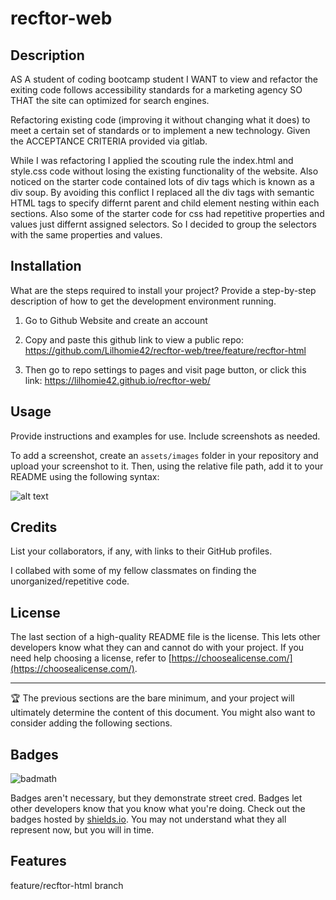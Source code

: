 # recftor-web

## Description

AS A student of coding bootcamp student
I WANT to view and refactor the exiting code follows accessibility standards for a marketing agency
SO THAT the site can optimized for search engines.

Refactoring existing code (improving it without changing what it does) to meet a certain set of standards or to implement a new technology. Given the ACCEPTANCE CRITERIA provided via gitlab.

While I was refactoring I applied the scouting rule the index.html and style.css code without losing the existing functionality of the website. Also noticed on the starter code contained lots of div tags which is known as a div soup. By avoiding this conflict I replaced all the div tags with semantic HTML tags to specify differnt parent and child element nesting within each sections. Also some of the starter code for css had repetitive properties and values just differnt assigned selectors. So I decided to group the selectors with the same properties and values. 

## Installation

What are the steps required to install your project? Provide a step-by-step description of how to get the development environment running.

1. Go to Github Website and create an account

2. Copy and paste this github link to view a public repo: https://github.com/Lilhomie42/recftor-web/tree/feature/recftor-html

3. Then go to repo settings to pages and visit page button,
or click this link: https://lilhomie42.github.io/recftor-web/


## Usage

Provide instructions and examples for use. Include screenshots as needed.

To add a screenshot, create an `assets/images` folder in your repository and upload your screenshot to it. Then, using the relative file path, add it to your README using the following syntax:

![alt text](assets/images/screenshot.png)



## Credits

List your collaborators, if any, with links to their GitHub profiles.

I collabed with some of my fellow classmates on finding the unorganized/repetitive code.

## License

The last section of a high-quality README file is the license. This lets other developers know what they can and cannot do with your project. If you need help choosing a license, refer to [https://choosealicense.com/](https://choosealicense.com/).

---

🏆 The previous sections are the bare minimum, and your project will ultimately determine the content of this document. You might also want to consider adding the following sections.

## Badges

![badmath](https://img.shields.io/github/languages/top/nielsenjared/badmath)

Badges aren't necessary, but they demonstrate street cred. Badges let other developers know that you know what you're doing. Check out the badges hosted by [shields.io](https://shields.io/). You may not understand what they all represent now, but you will in time.

## Features

feature/recftor-html branch


